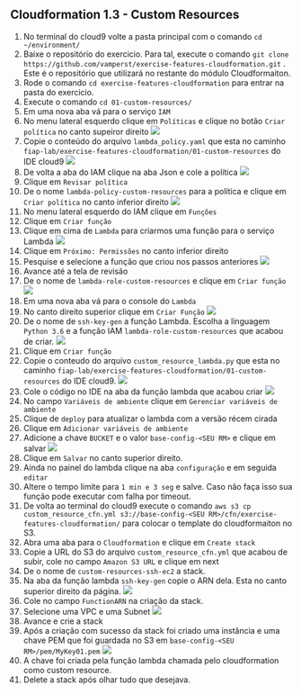 ## Cloudformation 1.3 - Custom Resources

1. No terminal do cloud9 volte a pasta principal com o comando `cd ~/environment/`
2. Baixe o repositório do exercicio. Para tal, execute o comando `git clone https://github.com/vamperst/exercise-features-cloudformation.git` . Este é o repositório que utilizará no restante do módulo Cloudformaiton.
3. Rode o comando `cd exercise-features-cloudformation` para entrar na pasta do exercicio.
4. Execute o comando `cd 01-custom-resources/`
5. Em uma nova aba vá para o serviço `IAM` 
6. No menu lateral esquerdo clique em `Políticas` e clique no botão `Criar política` no canto supeiror direito
   ![](imgclick-create-policy.png)
7. Copie o conteúdo do arquivo `lambda_policy.yaml` que esta no caminho `fiap-lab/exercise-features-cloudformation/01-custom-resources` do IDE cloud9
   ![](img/copy-policy.png)
8. De volta a aba do IAM clique na aba Json e cole a política
   ![](img/paste-policy.png)    
9. Clique em `Revisar política`
10. De o nome `lambda-policy-custom-resources` para a política e clique em `Criar política` no canto inferior direito
    ![](img/create-policy.png)
11. No menu lateral esquerdo do IAM clique em `Funções`
12. Clique em `Criar função`
13. Clique em cima de `Lambda` para criarmos uma função para o serviço Lambda
    ![](img/role-click-lambda.png)
14. Clique em `Próximo: Permissões` no canto inferior direito
15. Pesquise e selecione a função que criou nos passos anteriores
    ![](img/found-policy.png)
16. Avance até a tela de revisão
17. De o nome de `lambda-role-custom-resources` e clique em `Criar função`
    ![](img/create-role.png)
18. Em uma nova aba vá para o console do `Lambda`
19. No canto direito superior clique em `Criar Função`
   ![](img/create-function.png)
20. De o nome de `ssh-key-gen` a função Lambda. Escolha a linguagem `Python 3.6` e a função IAM `lambda-role-custom-resources` que acabou de criar.
    ![](img/lambda-options-create.png)    
21. Clique em `Criar função`
22. Copie o conteudo do arquivo `custom_resource_lambda.py` que esta no caminho `fiap-lab/exercise-features-cloudformation/01-custom-resources` do IDE cloud9.
    ![](img/lambda-code.png)
23. Cole o código no IDE na aba da função lambda que acabou criar
    ![](img/lambda-ide-paste-code.png)
24. No campo `Variáveis de ambiente` clique em `Gerenciar variáveis de ambiente`
25. Clique de `deploy` para atualizar o lambda com a versão récem cirada
26. Clique em `Adicionar variáveis de ambiente`
27. Adicione a chave `BUCKET` e o valor `base-config-<SEU RM>` e clique em salvar
    ![](img/env-var-lambda.png)
27. Clique em `Salvar` no canto superior direito.
28. Ainda no painel do lambda clique na aba `configuração` e em seguida `editar`
29. Altere o tempo limite para `1 min e 3 seg` e salve. Caso não faça isso sua função pode executar com falha por timeout.
30. De volta ao terminal do cloud9 execute o comando `aws s3 cp custom_resource_cfn.yml s3://base-config-<SEU RM>/cfn/exercise-features-cloudformation/` para colocar o template do cloudformaiton no S3.
31. Abra uma aba para o `Cloudformation` e clique em `Create stack`
32. Copie a URL do S3 do arquivo `custom_resource_cfn.yml` que acabou de subir, cole no campo `Amazon S3 URL` e clique em next
33. De o nome de `custom-resources-ssh-ec2` a stack.
34. Na aba da função lambda `ssh-key-gen` copie o ARN dela. Esta no canto superior direito da página.
    ![](img/lambda-arn.png)
33. Cole no campo `FunctionARN` na criação da stack. 
34. Selecione uma VPC e uma Subnet
    ![](img/stack-details.png)
35. Avance e crie a stack
36. Após a criação com sucesso da stack foi criado uma instância e uma chave PEM que foi guardada no S3 em `base-config-<SEU RM>/pem/MyKey01.pem`
    ![](img/s3-pem-lambda.png)
37. A chave foi criada pela função lambda chamada pelo cloudformation como custom resource.
38. Delete a stack após olhar tudo que desejava.
